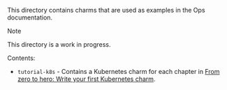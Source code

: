 This directory contains charms that are used as examples in the Ops documentation.

> [!NOTE]  
> This directory is a work in progress.

Contents:

- `tutorial-k8s` - Contains a Kubernetes charm for each chapter in [From zero to hero: Write your first Kubernetes charm](https://ops.readthedocs.io/en/latest/tutorial/from-zero-to-hero-write-your-first-kubernetes-charm/index.html).